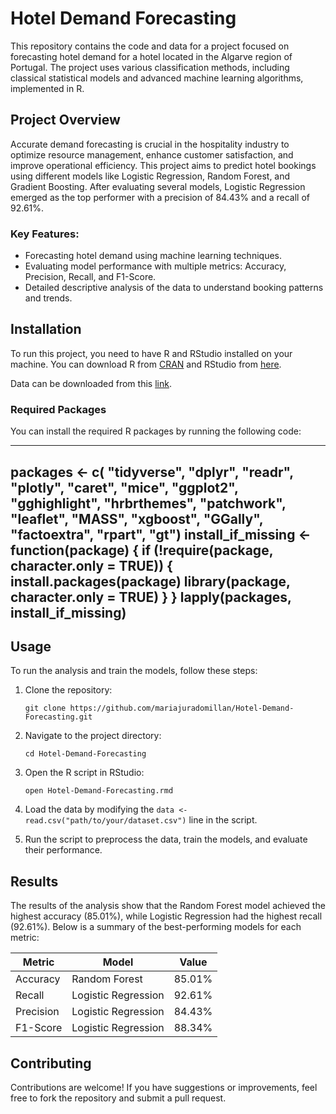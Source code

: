 # Hotel Demand Forecasting

This repository contains the code and data for a project focused on forecasting hotel demand for a hotel located in the Algarve region of Portugal. The project uses various classification methods, including classical statistical models and advanced machine learning algorithms, implemented in R.

## Project Overview

Accurate demand forecasting is crucial in the hospitality industry to optimize resource management, enhance customer satisfaction, and improve operational efficiency. This project aims to predict hotel bookings using different models like Logistic Regression, Random Forest, and Gradient Boosting. After evaluating several models, Logistic Regression emerged as the top performer with a precision of 84.43% and a recall of 92.61%.

### Key Features:

-   Forecasting hotel demand using machine learning techniques.
-   Evaluating model performance with multiple metrics: Accuracy, Precision, Recall, and F1-Score.
-   Detailed descriptive analysis of the data to understand booking patterns and trends.

## Installation

To run this project, you need to have R and RStudio installed on your machine. You can download R from [CRAN](https://cran.r-project.org/) and RStudio from [here](https://rstudio.com/products/rstudio/download/).

Data can be downloaded from this [link](https://www.sciencedirect.com/science/article/pii/S2352340918315191?via%3Dihub).

### Required Packages

You can install the required R packages by running the following code:

---
packages <- c( "tidyverse", "dplyr", "readr", "plotly", "caret", "mice", "ggplot2", "gghighlight", "hrbrthemes", "patchwork", "leaflet", "MASS", "xgboost", "GGally", "factoextra", "rpart", "gt") 
 install_if_missing <- function(package) { if (!require(package, character.only = TRUE)) { install.packages(package) library(package, character.only = TRUE) } } 
lapply(packages, install_if_missing)
---

## Usage

To run the analysis and train the models, follow these steps:

1.  Clone the repository:

    `git clone https://github.com/mariajuradomillan/Hotel-Demand-Forecasting.git`

2.  Navigate to the project directory:

    `cd Hotel-Demand-Forecasting`

3.  Open the R script in RStudio:

    `open Hotel-Demand-Forecasting.rmd`

4.  Load the data by modifying the `data <- read.csv("path/to/your/dataset.csv")` line in the script.

5.  Run the script to preprocess the data, train the models, and evaluate their performance.

## Results

The results of the analysis show that the Random Forest model achieved the highest accuracy (85.01%), while Logistic Regression had the highest recall (92.61%). Below is a summary of the best-performing models for each metric:

| Metric    | Model               | Value  |
|-----------|---------------------|--------|
| Accuracy  | Random Forest       | 85.01% |
| Recall    | Logistic Regression | 92.61% |
| Precision | Logistic Regression | 84.43% |
| F1-Score  | Logistic Regression | 88.34% |

## Contributing

Contributions are welcome! If you have suggestions or improvements, feel free to fork the repository and submit a pull request.
